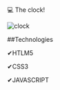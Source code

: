 💻 The clock!

![clock](https://user-images.githubusercontent.com/46681477/137209284-f2dc47bd-48cb-4203-9151-12ec70fa07a0.png)

##Technologies

✔HTLM5

✔CSS3

✔JAVASCRIPT
